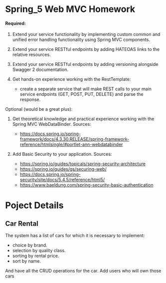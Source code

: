 # Spring_5 Web MVC Homework

#### Required:
1.	Extend your service functionality by implementing custom common and unified error handling functionality using Spring MVC components.

2.	Extend your service RESTful endpoints by adding HATEOAS links to the relative resources.

3.	Extend your service RESTful endpoints by adding versioning alongside Swagger 2 documentation.

4.	Get hands-on experience working with the RestTemplate:
    -	create a separate service that will make REST calls to your main service endpoints (GET, POST, PUT, DELETE) and parse the response.


Optional (would be a great plus):
1.	Get theoretical knowledge and practical experience working with the Spring MVC WebDataBinder. Sources:
    - https://docs.spring.io/spring-framework/docs/4.3.30.RELEASE/spring-framework-reference/htmlsingle/#portlet-ann-webdatabinder

2.	Add Basic Security to your application. Sources:
    -	https://spring.io/guides/topicals/spring-security-architecture
    -	https://spring.io/guides/gs/securing-web/
    -	https://docs.spring.io/spring-security/site/docs/5.4.5/reference/html5/
    -	https://www.baeldung.com/spring-security-basic-authentication


# Poject Details
## Car Rental

The system has a list of cars for which it is necessary to implement:
*   choice by brand.
*   selection by quality class.
*   sorting by rental price.
*   sort by name.

And have all the CRUD operations for the car. Add users who will own those cars
